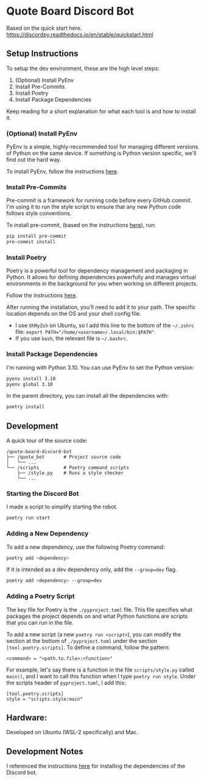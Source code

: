 # Quote Board Discord Bot

Based on the quick start here.
https://discordpy.readthedocs.io/en/stable/quickstart.html

## Setup Instructions

To setup the dev environment, these are the high level steps:
1. (Optional) Install PyEnv
2. Install Pre-Commits
3. Install Poetry
4. Install Package Dependencies

Keep reading for a short explanation for what each tool is and how to install it.

### (Optional) Install PyEnv

PyEnv is a simple, highly-recommended tool for managing different versions of Python on the same device. If something is Python version specific, we'll find out the hard way.

To install PyEnv, follow the instructions [here](https://github.com/pyenv/pyenv?tab=readme-ov-file#installation).

### Install Pre-Commits

Pre-commit is a framework for running code before every GitHub commit. I'm using it to run the style script to ensure that any new Python code follows style conventions.

To install pre-commit, (based on the instructions [here](https://pre-commit.com/#install)), run:
```bash
pip install pre-commit
pre-commit install
```

### Install Poetry

Poetry is a powerful tool for dependency management and packaging in Python. It allows for defining dependencies powerfully and manages virtual environments in the background for you when working on different projects.

Follow the instructions [here](https://python-poetry.org/docs#installing-with-the-official-installer).

After running the installation, you'll need to add it to your path. The specific location depends on the OS and your shell config file.
- I use `OhMyZsh` on Ubuntu, so I add this line to the bottom of the `~/.zshrc` file: `export PATH="/home/<username>/.local/bin:$PATH"`.
- If you use `bash`, the relevant file is `~/.bashrc`.

### Install Package Dependencies

I'm running with Python 3.10. You can use PyEnv to set the Python version:

```bash
pyenv install 3.10
pyenv global 3.10
```

In the parent directory, you can install all the dependencies with:

```bash
poetry install
```

## Development

A quick tour of the source code:
```
/quote-board-discord-bot
├── /quote_bot       # Project source code
│   └── ...
└── /scripts         # Poetry command scripts
    ├── /style.py    # Runs a style checker
    └── ...
```

### Starting the Discord Bot

I made a script to simplify starting the robot.

```bash
poetry run start
```

### Adding a New Dependency

To add a new dependency, use the following Poetry command:

```bash
poetry add <dependency>
```

If it is intended as a dev dependency only, add the `--group=dev` flag.
```bash
poetry add <dependency> --group=dev
```

### Adding a Poetry Script

The key file for Poetry is the `./pyproject.toml` file. This file specifies what packages the project depends on and what Python functions are scripts that you can run in the file.

To add a new script (a new `poetry run <script>`), you can modify the section at the bottom of `./pyproject.toml` under the section `[tool.poetry.scripts]`. To define a command, follow the pattern:
```
<command> = "<path.to.file>:<function>"
```

For example, let's say there is a function in the file `scripts/style.py` called `main()`, and I want to call this function when I type `poetry run style`. Under the scripts header of `pyproject.toml`, I add this:
```
[tool.poetry.scripts]
style = "scripts.style:main"
```

## Hardware:

Developed on Ubuntu (WSL-2 specifically) and Mac.

## Development Notes

I referenced the instructions [here](https://discordpy.readthedocs.io/en/stable/intro.html#installing) for installing the dependencies of the Discord bot.

